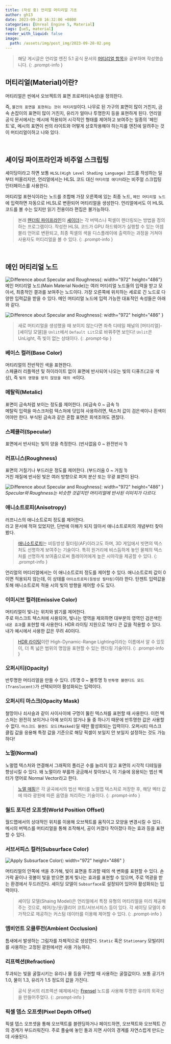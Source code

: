 ```yaml
---
title: (작성 중) 언리얼 머티리얼 기초
author: gh13
date: 2023-09-28 16:32:00 +0800
categories: [Unreal Engine 5, Material]
tags: [ue5, material]
render_with_liquid: false
image:
  path: /assets/img/post_img/2023-09-28-02.png
---
```


> 해당 게시글은 언리얼 엔진 5.1 공식 문서의 [머티리얼 항목](https://docs.unrealengine.com/5.1/ko/essential-unreal-engine-material-concepts/)을 공부하며 작성했습니다.
{: .prompt-info }

  
## 머티리얼(Material)이란?

머티리얼은 씬에서 오브젝트의 표면 프로퍼티(속성)을 정의한다.  
  
즉, `물건의 표면을 표현하는 것이 머티리얼`이다. 나무로 된 가구의 표면이 많이 거친지, 금속 손잡이의 표면이 많이 거친지, 유리가 얼마나 투명한지 등을 표현하게 된다.
언리얼 공식 문서에서는 메시에 적용되어 시각적인 형태를 제어하고 보여주는 일종의 '페인트'로, 메시의 표면이 씬의 라이트와 어떻게 상호작용해야 하는지를 엔진에 알려주는 것이 머티리얼이하고 나와 있다.

<br/>

## 셰이딩 파이프라인과 비주얼 스크립팅

셰이딩이라고 하면 보통 `HLSL(High Level Shading Language)` 코드를 작성하는 일부터 떠올리지만, 언리얼에서는 HLSL 코드 대신 `머티리얼 에디터`라는 비주얼 스크립팅 인터페이스를 사용한다.  

머티리얼 표현식이라는 노드를 조합해 가장 오른쪽에 있는 최종 노드, `메인 머티리얼 노드`에 입력하면 자동으로 HLSL로 변환되어 머티리얼을 생성한다. 언리얼에서도 이 HLSL 코드를 볼 수는 있지만 읽기 전용이라 편집은 불가능하다.

> 본래 [렌더링 파이프라인](https://ko.wikipedia.org/wiki/%EA%B7%B8%EB%9E%98%ED%94%BD%EC%8A%A4_%ED%8C%8C%EC%9D%B4%ED%94%84%EB%9D%BC%EC%9D%B8)의 [셰이더](https://ko.wikipedia.org/wiki/%EC%85%B0%EC%9D%B4%EB%8D%94)는 각 버텍스나 픽셀이 렌더링되는 방법을 정의하는 프로그램이다.
> 작성한 HLSL 코드가 GPU 하드웨어가 실행할 수 있는 어셈블리 언어로 변환되고, 최종 픽셀의 색을 디스플레이에 출력하는 과정을 거쳐야 사용자도 머티리얼을 볼 수 있다.
{: .prompt-info }

<br/>

## 메인 머티리얼 노드

![Difference about Specular and Roughness](/assets/img/post_img/2023-09-28-06.png){: width="972" height="486"}
메인 머티리얼 노드(Main Material Node)는 여러 머티리얼 노드들의 입력을 받고 모아서, 최종적인 결과를 보여주는 노드이다. 가장 오른쪽에 위치하는 세로로 긴 노드로 다양한 입력값을 받을 수 있다. 메인 머티리얼 노드에 입력 가능한 대표적인 속성들은 아래와 같다.  

![Difference about Specular and Roughness](/assets/img/post_img/2023-09-28-05.png){: width="972" height="486" }

> 새로 머티리얼을 생성했을 때 보이지 않는다면 좌측 디테일 패널의 [머티리얼]-[셰이딩 모델]을 `Unlit`에서 `Default Lit`으로 바꿔주면 보인다! `Unlit`은 UnLight, 즉 빛이 없는 상태이다.
{: .prompt-tip }

### 베이스 컬러(Base Color)

머티리얼의 전반적인 색을 표현한다.  
스페큘러 리플렉션 및 하이라이트 없이 표면에 반사되어 나오는 빛의 디퓨즈(고유 색상), 즉 `빛의 영향을 받지 않았을 때의 색`이다.

### 메탈릭(Metalic)

표면이 금속처럼 보이는 정도를 제어한다. (비금속 0 ~ 금속 1)  
메탈릭 입력을 마스크처럼 텍스처에 덧입혀 사용하려면, 텍스처 값이 검은색이나 흰색이어야만 한다. 부식된 금속과 같은 혼합 표면은 회색조여도 괜찮다.

### 스페큘러(Specular)

표면에서 반사되는 빛의 양을 측정한다. (반사없음 0 ~ 완전반사 1)

### 러프니스(Roughness)

표면의 거칠기나 부드러운 정도를 제어한다. (부드러움 0 ~ 거침 1)  
거친 재질에 반사된 빛은 여러 방향으로 퍼져 분산 또는 무광 표면이 된다.

![Difference about Specular and Roughness](/assets/img/post_img/2023-09-28-04.png){: width="972" height="486" }
_Specular와 Roughness는 비슷한 것같지만 머티리얼에 반사된 이미지가 다르다._

### 애니소트로피(Anisotropy)

러프니스의 애니소트로피 정도를 제어한다.  
라고 문서에 적혀 있었지만, 단번에 이해가 되지 않아서 애니소트로피의 개념부터 찾아봤다.  

> [애니소트로피](https://en.wikipedia.org/wiki/Anisotropic_filtering)는 비등방성 필터링(AF)이라고도 하며, 3D 게임에서 빗면의 텍스처도 선명하게 보여주는 기술이다. 특히 원거리에 비스듬하게 놓인 물체의 텍스처를 선명하게 보여줌으로써 플레이어에게 높은 시야각을 제공할 수 있다.
{: .prompt-info }

언리얼의 머티리얼에서는 이 애니소트로피 정도를 제어할 수 있다. 애니소트로피 값이 0이면 적용되지 않는데, 이 상태를 `아이소트로피(등방성 필터링)`이라 한다. 탄젠트 입력값을 토해 애니소트로피 적용 시의 빛의 방향을 제어할 수도 있다.

### 이미시브 컬러(Emissive Color)

머티리얼이 빛나는 위치와 밝기를 제어한다.  
주로 마스크트 텍스처에 사용되어, 빛나는 영역을 제외하면 대부분의 영역인 검은색인 `네온 효과`를 표현할 때 사용한다. HDR 라이팅 지원으로 1보다 큰 값을 적용할 수 있다. 내가 예시에서 사용한 값은 무려 40이다.

> [HDR 라이팅](https://ko.wikipedia.org/wiki/%ED%95%98%EC%9D%B4%EB%8B%A4%EC%9D%B4%EB%82%B4%EB%AF%B9%EB%A0%88%EC%9D%B8%EC%A7%80_%EB%A0%8C%EB%8D%94%EB%A7%81)이란 High-Dynamic-Range Lighting이라는 이름에서 알 수 있듯이, 더 폭 넓은 범위의 명암을 표현할 수 있는 렌더링 기술이다.
{: .prompt-info }

### 오퍼시티(Opacity)

반투명한 머티리얼을 만들 수 있다. (투명 0 ~ 불투명 1)  `반투명 블렌디드 모드 (Translucent)`가 선택되어야 활성화되는 입력이다.

### 오퍼시티 마스크(Opacity Mask)

철망이나 쇠사슬과 같이 사이사이에 구멍이 뚫린 텍스처를 표현할 때 사용한다. 이런 텍스처는 완전히 보이거나 아예 보이지 않거나 둘 중 하나기 때문에 반투명한 값은 사용할 수 없다. `마스크드 블렌드 모드(Masked)`일 때만 활성화되는 입력이다. 오퍼시티 마스크 클립 값을 응용해 특정 값을 기준으로 해당 픽셀이 보일지 안 보일지 설정하는 것도 가능하다!

### 노멀(Normal)

노멀맵 텍스처와 연결해서 그래픽의 폴리곤 수를 늘리지 않고 표면의 시각적 디테일을 향상시킬 수 있다. 왜 노멀이라 부를까 궁금해서 찾아보니, 이 기술에 응용되는 법선 벡터가 영어로 Normal Vector라고 한다.

> [노멀 매핑](https://en.wikipedia.org/wiki/Normal_mapping)은 각 굴곡에서의 법선 벡터를 노멀맵 텍스처로 저장한 후, 해당 벡터 값에 따라 광원에 따른 음영을 처리하는 기술이다. 
{: .prompt-info }

### 월드 포지션 오프셋(World Position Offset)

월드맵에서의 상대적인 위치를 이용해 오브젝트를 움직이고 모양을 변경시킬 수 있다. 메시의 버텍스를 머티리얼을 통해 조작해서, 공이 커졌다 작아졌다 하는 효과 등을 표현할 수 있다.

### 서브서피스 컬러(Subsurface Color)

![Apply Subsurface Color](/assets/img/post_img/2023-09-28-03.png){: width="972" height="486" }

머티리얼의 안쪽에 색을 추가해, 빛이 표면을 투과할 때의 색 변화를 표현할 수 있다. 손가락 끝이나 귓볼이 빛을 받으면 붉게 빛나는 효과를 표현할 수 있으며, 주로 역광을 받는 환경에서 두드러진다. 셰이딩 모델이 `Subsurface`로 설정되어 있어야 활성화되는 입력이다.

> 셰이딩 모델(Shaing Model)은 언리얼에서 특정 유형의 머티리얼을 미리 제공해주는 것으로, 헤어/눈/옷/클리어 코트/서브서피스 등이 있다. 각 셰이딩 모델이 추가적으로 제공하는 커스텀 데이터를 이용해 제어할 수 있다.
{: .prompt-info }

### 앰비언트 오클루전(Ambient Occlusion)

틈새에서 발생하는 그림자를 자체적으로 생성한다. `Static` 혹은 `Stationary` 모빌리티를 사용하는 고정된 광원에서만 사용 가능하다.

### 리프렉션(Refraction)

투과되는 빛을 굴절시키는 유리나 물 등을 구현할 때 사용하는 굴절값이다. 보통 공기가 1.0, 물이 1.3, 유리가 1.5 정도의 값을 가진다.

> 공식 문서의 리프렉션 예제에서는 [Frensel](https://docs.unrealengine.com/4.27/ko/RenderingAndGraphics/Materials/HowTo/Fresnel/) 노드를 사용해 투명한 유리의 외곽선을 만들어주었다.
{: .prompt-info }

### 픽셀 뎁스 오프셋(Pixel Depth Offset)

픽셀 뎁스 오프셋을 통해 오브젝트를 블렌딩하거나 페이드하면, 오브젝트와 오브젝트 간의 경계가 부드러워진다. 주로 풀숲에 놓인 돌과 지면 사이의 경계를 자연스럽게 만드는 데 사용된다.

